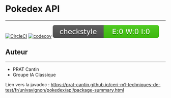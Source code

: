 # Pokedex API
- --
[![CircleCI](https://dl.circleci.com/status-badge/img/gh/PRAT-Cantin/ceri-m1-techniques-de-test/tree/master.svg?style=svg)](https://dl.circleci.com/status-badge/redirect/gh/PRAT-Cantin/ceri-m1-techniques-de-test/tree/master)
[![codecov](https://codecov.io/gh/PRAT-Cantin/ceri-m1-techniques-de-test/graph/badge.svg?token=457AN50U31)](https://codecov.io/gh/PRAT-Cantin/ceri-m1-techniques-de-test)
![checkstyle](src/main/resources/badges/checkstyle-result.svg)

## Auteur
- --
- PRAT Cantin
- Groupe IA Classique

Lien vers la javadoc : https://prat-cantin.github.io/ceri-m1-techniques-de-test/fr/univavignon/pokedex/api/package-summary.html